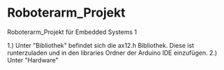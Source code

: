 # Roboterarm_Projekt
Roboterarm_Projekt für Embedded Systems 1

1.) Unter "Bibliothek" befindet sich die ax12.h Bibliothek. Diese ist runterzuladen und in den libraries Ordner der Arduino IDE einzufügen.
2.) Unter "Hardware"
